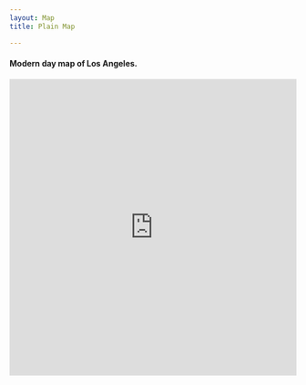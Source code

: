 ```yaml
---
layout: Map
title: Plain Map

---
```

#### Modern day map of Los Angeles.

<!-- Los Angeles, USA (33.999678,-118.300233) -->
<p><iframe allowfullscreen="" frameborder="0" height="520" src="https://api.mapbox.com/styles/v1/jrtieszen/ck7gj3i5r1en71jp85fp7fmy7.html?fresh=true&title=view&access_token=pk.eyJ1IjoianJ0aWVzemVuIiwiYSI6ImNrNnYycThuazAxaXkzbm44NDk1YnZ2N2EifQ.IX9GMHEzrv74T-mxt3dVhg" webkitallowfullscreen="" width="100%"></iframe></p>


